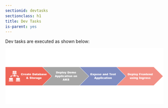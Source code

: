 ```yaml
---
sectionid: devtasks
sectionclass: h1
title: Dev Tasks
is-parent: yes
---
```


Dev tasks are executed as shown below:

![Dev Tasks](media/DevTasks.png)
